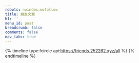 ```yaml
---
robots: noindex,nofollow
title: 朋友文章
h1: ''
menu_id: post
breadcrumb: false
comments: false
nav_tabs: true
---
```


{% timeline type:fcircle api:https://friends.252262.xyz/all %}
{% endtimeline %}